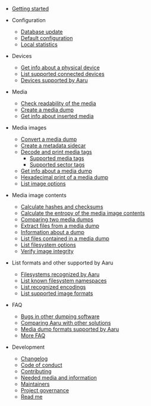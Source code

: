 - [Getting started](quickstart.md)


- Configuration

    - [Database update](database/update.md)
    - [Default configuration](configure.md)
    - [Local statistics](database/stats.md)


- Devices

    - [Get info about a physical device](device/info.md)
    - [List supported connected devices](device/list.md)
    - [Devices supported by Aaru](faq/supported-devices.md)


- Media

    - [Check readability of the media](media/scan.md)
    - [Create a media dump](media/dump.md)
    - [Get info about inserted media](media/info.md)


- Media images

    - [Convert a media dump](image/convert.md)
    - [Create a metadata sidecar](image/create-sidecar.md)
    - [Decode and print media tags](image/decode.md)
      - [Supported media tags](faq/media-tags.md)
      - [Supported sector tags](faq/sector-tags.md)
    - [Get info about a media dump](image/info.md)
    - [Hexadecimal print of a media dump](image/print.md)
    - [List image options](image/options.md)


- Media image contents

    - [Calculate hashes and checksums](image/checksum.md)
    - [Calculate the entropy of the media image contents](image/entropy.md)
    - [Comparing two media dumps](image/compare.md)
    - [Extract files from a media dump](filesystem/extract.md)
    - [Information about a dump](filesystem/info.md)
    - [List files contained in a media dump](filesystem/ls.md)
    - [List filesystem options](filesystem/options.md)
    - [Verify image integrity](image/verify.md)


- List formats and other supported by Aaru

    - [Filesystems recognized by Aaru](faq/filesystems.md)
    - [List known filesystem namespaces](list-namespaces.md)
    - [List recognized encodings](list-encodings.md)
    - [List supported image formats](formats.md)


- FAQ

    - [Bugs in other dumping software](faq/3rdparty.md)
    - [Comparing Aaru with other solutions](faq/comparison.md)
    - [Media dump formats supported by Aaru](faq/formats.md)
    - [More FAQ](faq/more.md)


- Development

    - [Changelog](docs/Changelog.md)
    - [Code of conduct](docs/CODE_OF_CONDUCT.md)
    - [Contributing](docs/CONTRIBUTING.md)
    - [Needed media and information](docs/NEEDED.md)
    - [Maintainers](docs/MAINTAINERS.md)
    - [Project governance](docs/GOVERNANCE.md)
    - [Read me](docs/README.md)
